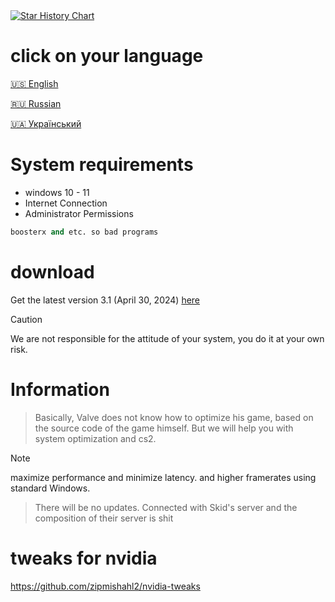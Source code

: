 <a href="https://star-history.com/#zipmishahl2/CS2-optimization&Timeline">
 <picture>
   <source media="(prefers-color-scheme: dark)" srcset="https://api.star-history.com/svg?repos=zipmishahl2/CS2-optimization&type=Timeline&theme=dark" />
   <source media="(prefers-color-scheme: light)" srcset="https://api.star-history.com/svg?repos=zipmishahl2/CS2-optimization&type=Timeline" />
   <img alt="Star History Chart" src="https://api.star-history.com/svg?repos=zipmishahl2/CS2-optimization&type=Timeline" />
 </picture>
</a>

# click on your language
[🇺🇸 English](https://github.com/zipmishahl2/CS2-optimization/blob/main/README-eu.md)

[🇷🇺 Russian](https://github.com/zipmishahl2/CS2-optimization/blob/main/README-ru.md)

[🇺🇦 Український](https://github.com/zipmishahl2/CS2-optimization/blob/main/README-ua.md)

# System requirements
- windows 10 - 11
- Internet Connection
- Administrator Permissions

``` python
boosterx and etc. so bad programs
```

# download
Get the latest version 3.1 (April 30, 2024) [here](https://github.com/zipmishahl2/cs2-optimization/releases/latest)

> [!Caution]
> We are not responsible for the attitude of your system, you do it at your own risk.

# Information 
> Basically, Valve does not know how to optimize his game, based on the source code of the game himself. But we will help you with system optimization and cs2.

> [!NOTE]
> maximize performance and minimize latency. and higher framerates using standard Windows.

> There will be no updates.
> Connected with Skid's server and the composition of their server is shit

# tweaks for nvidia
https://github.com/zipmishahl2/nvidia-tweaks
